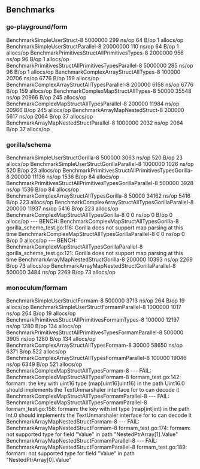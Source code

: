 ## Benchmarks

### go-playground/form
BenchmarkSimpleUserStruct-8                                 	 5000000	       299 ns/op	      64 B/op	       1 allocs/op
BenchmarkSimpleUserStructParallel-8                         	20000000	       110 ns/op	      64 B/op	       1 allocs/op
BenchmarkPrimitivesStructAllPrimitivesTypes-8               	 2000000	       956 ns/op	      96 B/op	       1 allocs/op
BenchmarkPrimitivesStructAllPrimitivesTypesParallel-8       	 5000000	       285 ns/op	      96 B/op	       1 allocs/op
BenchmarkComplexArrayStructAllTypes-8                       	  100000	     20706 ns/op	    6776 B/op	     159 allocs/op
BenchmarkComplexArrayStructAllTypesParallel-8               	  200000	      6158 ns/op	    6776 B/op	     159 allocs/op
BenchmarkComplexMapStructAllTypes-8                         	   50000	     35548 ns/op	   20966 B/op	     245 allocs/op
BenchmarkComplexMapStructAllTypesParallel-8                 	  200000	     11984 ns/op	   20966 B/op	     245 allocs/op
BenchmarkArrayMapNestedStruct-8                             	  200000	      5617 ns/op	    2064 B/op	      37 allocs/op
BenchmarkArrayMapNestedStructParallel-8                     	 1000000	      2032 ns/op	    2064 B/op	      37 allocs/op

### gorilla/schema
BenchmarkSimpleUserStructGorilla-8                          	  500000	      3063 ns/op	     520 B/op	      23 allocs/op
BenchmarkSimpleUserStructGorillaParallel-8                  	 1000000	      1026 ns/op	     520 B/op	      23 allocs/op
BenchmarkPrimitivesStructAllPrimitivesTypesGorilla-8        	  200000	     11136 ns/op	    1536 B/op	      84 allocs/op
BenchmarkPrimitivesStructAllPrimitivesTypesGorillaParallel-8	  500000	      3928 ns/op	    1536 B/op	      84 allocs/op
BenchmarkComplexArrayStructAllTypesGorilla-8                	   50000	     34162 ns/op	    5416 B/op	     223 allocs/op
BenchmarkComplexArrayStructAllTypesGorillaParallel-8        	  200000	     11937 ns/op	    5416 B/op	     223 allocs/op
BenchmarkComplexMapStructAllTypesGorilla-8                  	       0	         0 ns/op	       0 B/op	       0 allocs/op
--- BENCH: BenchmarkComplexMapStructAllTypesGorilla-8
	gorilla_scheme_test.go:116: Gorilla does not support map parsing at this time
BenchmarkComplexMapStructAllTypesGorillaParallel-8          	       0	         0 ns/op	       0 B/op	       0 allocs/op
--- BENCH: BenchmarkComplexMapStructAllTypesGorillaParallel-8
	gorilla_scheme_test.go:121: Gorilla does not support map parsing at this time
BenchmarkArrayMapNestedStructGorilla-8                      	  200000	     10393 ns/op	    2269 B/op	      73 allocs/op
BenchmarkArrayMapNestedStructGorillaParallel-8              	  500000	      3484 ns/op	    2269 B/op	      73 allocs/op

### monoculum/formam
BenchmarkSimpleUserStructFormam-8                           	  500000	      3713 ns/op	     264 B/op	      19 allocs/op
BenchmarkSimpleUserStructFormamParallel-8                   	 1000000	      1017 ns/op	     264 B/op	      19 allocs/op
BenchmarkPrimitivesStructAllPrimitivesFormamTypes-8         	  100000	     12197 ns/op	    1280 B/op	     134 allocs/op
BenchmarkPrimitivesStructAllPrimitivesTypesFormamParallel-8 	  500000	      3905 ns/op	    1280 B/op	     134 allocs/op
BenchmarkComplexArrayStructAllTypesFormam-8                 	   30000	     58650 ns/op	    6371 B/op	     522 allocs/op
BenchmarkComplexArrayStructAllTypesFormamParallel-8         	  100000	     19046 ns/op	    6349 B/op	     521 allocs/op
BenchmarkComplexMapStructAllTypesFormam-8                   	--- FAIL: BenchmarkComplexMapStructAllTypesFormam-8
	formam_test.go:142: formam: the key with uint16 type (map[uint16]uint16) in the path Uint16.0 should implements the TextUnmarshaler interface for to can decode it
BenchmarkComplexMapStructAllTypesFormamParallel-8           	--- FAIL: BenchmarkComplexMapStructAllTypesFormamParallel-8
	formam_test.go:158: formam: the key with int type (map[int]int) in the path Int.0 should implements the TextUnmarshaler interface for to can decode it
BenchmarkArrayMapNestedStructFormam-8                       	--- FAIL: BenchmarkArrayMapNestedStructFormam-8
	formam_test.go:174: formam: not supported type for field "Value" in path "NestedPtrArray[1].Value"
BenchmarkArrayMapNestedStructFormamParallel-8               	--- FAIL: BenchmarkArrayMapNestedStructFormamParallel-8
	formam_test.go:189: formam: not supported type for field "Value" in path "NestedPtrArray[0].Value"